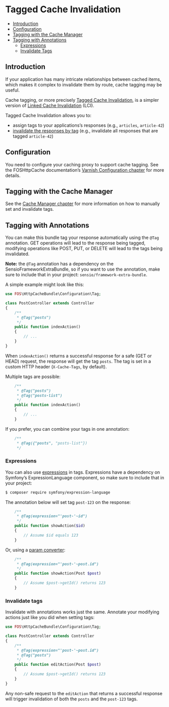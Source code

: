 Tagged Cache Invalidation
=========================

* [Introduction](#introduction)
* [Configuration](#configuration)
* [Tagging with the Cache Manager](#tagging-with-the-cache-manager)
* [Tagging with Annotations](#tagging-with-annotations)
  * [Expressions](#expressions)
  * [Invalidate Tags](#invalidate-tags) 

Introduction
------------

If your application has many intricate relationships between cached items,
which makes it complex to invalidate them by route, cache tagging may be
useful.

Cache tagging, or more precisely [Tagged Cache Invalidation](http://blog.kevburnsjr.com/tagged-cache-invalidation),
is a simpler version of [Linked Cache Invalidation](http://tools.ietf.org/html/draft-nottingham-linked-cache-inv-03)
(LCI).

Tagged Cache Invalidation allows you to:
* assign tags to your applications’s responses (e.g., `articles`, `article-42`)
* [invalidate the responses by tag](https://github.com/FriendsOfSymfony/FOSHttpCache/blob/master/doc/cache-invalidator.md#tags) (e.g., invalidate all responses that are tagged
  `article-42`)

Configuration
-------------

You need to configure your caching proxy to support cache tagging. See the FOSHttpCache
documentation’s [Varnish Configuration chapter](https://github.com/FriendsOfSymfony/FOSHttpCache/blob/master/doc/varnish-configuration.md#tagging)
for more details.

Tagging with the Cache Manager
------------------------------

See the [Cache Manager chapter](cache-manager.md#tags) for more information on how
to manually set and invalidate tags.

Tagging with Annotations
------------------------

You can make this bundle tag your response automatically using the `@Tag`
annotation. GET operations will lead to the response being tagged, modifying
operations like POST, PUT, or DELETE will lead to the tags being invalidated.

**Note:** the `@Tag` annotation has a dependency on the SensioFrameworkExtraBundle,
so if you want to use the annotation, make sure to include that in your project:
`sensio/framework-extra-bundle`.

A simple example might look like this:

```php
use FOS\HttpCacheBundle\Configuration\Tag;

class PostController extends Controller
{
    /**
     * @Tag("posts")
     */
    public function indexAction()
    {
        // ...
    }
}
```

When `indexAction()` returns a successful response for a safe (GET or HEAD)
request, the response will get the tag `posts`. The tag is set in a custom
HTTP header (`X-Cache-Tags`, by default).

Multiple tags are possible:

```php
    /**
     * @Tag("posts")
     * @Tag("posts-list")
     */
    public function indexAction()
    {
        // ...
    }
```

If you prefer, you can combine your tags in one annotation:

```php
    /**
     * @Tag({"posts", "posts-list"})
     */
```

### Expressions

You can also use [expressions](http://symfony.com/doc/current/components/expression_language/index.html)
in tags. Expressions have a dependency on Symfony’s ExpressionLanguage
component, so make sure to include that in your project:

```bash
$ composer require symfony/expression-language
```

The annotation below will set tag `post-123` on the response:

```php
    /**
     * @Tag(expression="'post-'~id")
     */
    public function showAction($id)
    {
        // Assume $id equals 123
    }
```

Or, using a [param converter](http://symfony.com/doc/current/bundles/SensioFrameworkExtraBundle/annotations/converters.html):

```php
    /**
     * @Tag(expression="'post-'~post.id")
     */
    public function showAction(Post $post)
    {
        // Assume $post->getId() returns 123
    }
```

### Invalidate tags

Invalidate with annotations works just the same. Annotate your modifying
actions just like you did when setting tags:

```php
use FOS\HttpCacheBundle\Configuration\Tag;

class PostController extends Controller
{
    /**
     * @Tag(expression="'post-'~post.id")
     * @Tag("posts")
     */
    public function editAction(Post $post)
    {
        // Assume $post->getId() returns 123
    }
}
```

Any non-safe request to the `editAction` that returns a successful response
will trigger invalidation of both the `posts` and the `post-123` tags.
